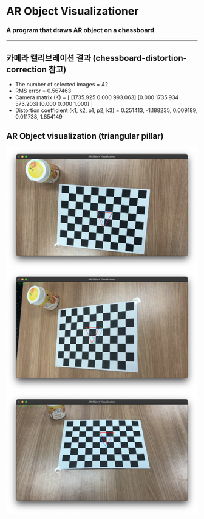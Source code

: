 # AR Object Visualizationer
### A program that draws AR object on a chessboard
---
## 카메라 캘리브레이션 결과 (chessboard-distortion-correction 참고)
* The number of selected images = 42
* RMS error = 0.567463
* Camera matrix (K) = [
    [1735.925 0.000 993.063]
    [0.000 1735.934 573.203]
    [0.000 0.000 1.000]
]
* Distortion coefficient (k1, k2, p1, p2, k3) = 0.251413, -1.188235, 0.009189, 0.011738, 1.854149

## AR Object visualization (triangular pillar)
![ex1](./ex1.png)  
![ex2](./ex2.png)  
![ex3](./ex3.png)